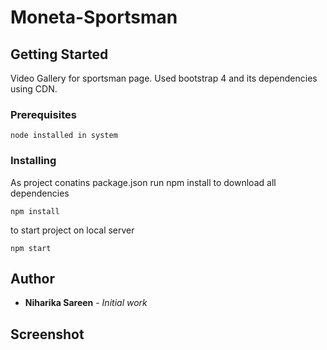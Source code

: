 # Moneta-Sportsman

## Getting Started

Video Gallery for sportsman page. Used bootstrap 4 and its dependencies using CDN.

### Prerequisites

```
node installed in system
```

### Installing

As project conatins package.json run npm install to download all dependencies

```
npm install
```
to start project on local server

```
npm start
```
## Author

* **Niharika Sareen** - *Initial work*

## Screenshot

